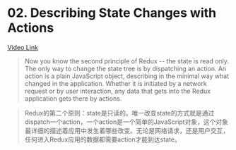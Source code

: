 # 02. Describing State Changes with Actions
[Video Link](https://egghead.io/lessons/javascript-redux-describing-state-changes-with-actions?series=getting-started-with-redux)


>Now you know the second principle of Redux -- the state is read only. The only way to change the state tree is by dispatching an action. An action is a plain JavaScript object, describing in the minimal way what changed in the application. Whether it is initiated by a network request or by user interaction, any data that gets into the Redux application gets there by actions.

>Redux的第二个原则：state是只读的。唯一改变state的方式就是通过dispatch一个action，一个action是一个简单的JavaScript对象，这个对象最详细的描述着应用中发生着哪些改变。无论是网络请求，还是用户交互，任何进入Redux应用的数据都需要action才能到达state。
